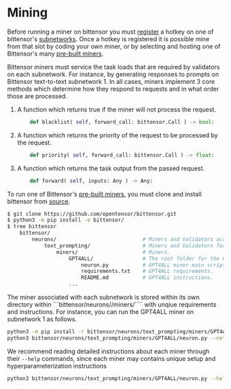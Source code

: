 # Mining

Before running a miner on bittensor you must [register](registration.md) a hotkey on one of bittensor's [subnetworks](subnetworks.md). Once a hotkey is registered it is possible mine from that slot by coding your own miner, or by selecting and hosting one of Bittensor's many [pre-built miners](https://github.com/opentensor/bittensor/tree/text_prompting/neurons/text/prompting/miners). 

Bittensor miners must service the task loads that are required by validators on each subnetwork. For instance, by generating responses to prompts on Bittensor text-to-text subnetwork 1. In all cases, miners implement 3 core methods which determine how they respond to requests and in what order those are processed. 

1. A function which returns true if the miner will not process the request.
    ```python
        def blacklist( self, forward_call: bittensor.Call ) -> bool:
    ```

2. A function which returns the priority of the request to be processed by the request.
    ```python
        def priority( self, forward_call: bittensor.Call ) -> float:
    ```

3. A function which returns the task output from the passed request.
    ```python
        def forward( self, inputs: Any ) -> Any:
    ```

To run one of Bittensor's [pre-built miners](https://github.com/opentensor/bittensor/tree/text_prompting/neurons/text/prompting/miners), you must clone and install bittensor from [source](https://github.com/opentensor/bittensor.git). 
```bash 
$ git clone https://github.com/opentensor/bittensor.git
$ python3 -m pip install -e bittensor/
$ tree bittensor
    bittensor/                             
        neurons/                            # Miners and Validators across all subnetworks.
            text_prompting/                 # Miners and Validators for the text_prompting subnetwork.
                miners/                     # Miners.
                    GPT4ALL/                # The root folder for the GPT4ALL miner.
                        neuron.py           # GPT4ALL miner main script.
                        requirements.txt    # GPT4ALL requirements.
                        README.md           # GPT4ALL instructions.
                    ...
```
The miner associated with each subnetwork is stored within its own directory within ```bittensor/neurons/<subnetwork>/miners/```` with unqiue requirements and instructions. For instance, you can run the GPT4ALL miner on subnetwork 1 as follows. 
```bash
python3 -m pip install -r bittensor/neurons/text_prompting/miners/GPT4ALL/requirements.txt
python3 bittensor/neurons/text_prompting/miners/GPT4ALL/neuron.py --netuid 1 --wallet.name YOUR_WALLET_NAME --wallet.hotkey YOUR_HOTKEY_NAME --logging.debug
```

We recommend reading detailed instructions about each miner through their ```--help``` commands, since each miner may contains unique setup and hyperparameterization instructions
```bash
python3 bittensor/neurons/text_prompting/miners/GPT4ALL/neuron.py --help
```

